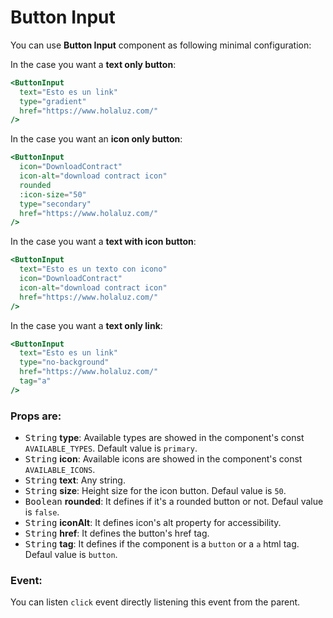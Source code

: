 # Button Input

You can use **Button Input** component as following minimal configuration:

In the case you want a **text only button**:
```handlebars
<ButtonInput
  text="Esto es un link"
  type="gradient"
  href="https://www.holaluz.com/"
/>
```

In the case you want an **icon only button**:
```handlebars
<ButtonInput
  icon="DownloadContract"
  icon-alt="download contract icon"
  rounded
  :icon-size="50"
  type="secondary"
  href="https://www.holaluz.com/"
/>
```

In the case you want a **text with icon button**:
```handlebars
<ButtonInput
  text="Esto es un texto con icono"
  icon="DownloadContract"
  icon-alt="download contract icon"
  href="https://www.holaluz.com/"
/>
```

In the case you want a **text only link**:
```handlebars
<ButtonInput
  text="Esto es un link"
  type="no-background"
  href="https://www.holaluz.com/"
  tag="a"
/>
```

### Props are:

- <kbd>String</kbd> **type**: Available types are showed in the component's const `AVAILABLE_TYPES`. Default value is `primary`.
- <kbd>String</kbd> **icon**: Available icons are showed in the component's const `AVAILABLE_ICONS`.
- <kbd>String</kbd> **text**: Any string.
- <kbd>String</kbd> **size**: Height size for the icon button. Defaul value is `50`.
- <kbd>Boolean</kbd> **rounded**: It defines if it's a rounded button or not. Defaul value is `false`.
- <kbd>String</kbd> **iconAlt**: It defines icon's alt property for accessibility.
- <kbd>String</kbd> **href**: It defines the button's href tag.
- <kbd>String</kbd> **tag**: It defines if the component is a `button` or a `a` html tag. Defaul value is `button`.

### Event:

You can listen `click` event directly listening this event from the parent.

